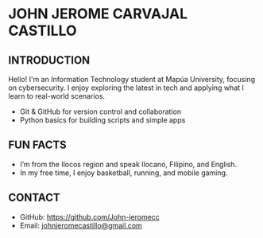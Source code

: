 # JOHN JEROME CARVAJAL CASTILLO


## INTRODUCTION

Hello! I'm an Information Technology student at Mapúa University, focusing on cybersecurity. I enjoy exploring the latest in tech and applying what I learn to real-world scenarios.


- Git & GitHub for version control and collaboration
- Python basics for building scripts and simple apps


## FUN FACTS

- I’m from the Ilocos region and speak Ilocano, Filipino, and English.
- In my free time, I enjoy basketball, running, and mobile gaming.


## CONTACT

- GitHub: https://github.com/John-jeromecc
- Email: johnjeromecastillo@gmail.com 